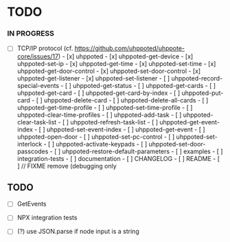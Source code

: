 # TODO

### IN PROGRESS

- [ ] TCP/IP protocol (cf. https://github.com/uhppoted/uhppote-core/issues/17)
      - [x] uhppoted
      - [x] uhppoted-get-device
      - [x] uhppoted-set-ip
      - [x] uhppoted-get-time
      - [x] uhppoted-set-time
      - [x] uhppoted-get-door-control
      - [x] uhppoted-set-door-control
      - [x] uhppoted-get-listener
      - [x] uhppoted-set-listener
      - [ ] uhppoted-record-special-events
      - [ ] uhppoted-get-status
      - [ ] uhppoted-get-cards
      - [ ] uhppoted-get-card
      - [ ] uhppoted-get-card-by-index
      - [ ] uhppoted-put-card
      - [ ] uhppoted-delete-card
      - [ ] uhppoted-delete-all-cards
      - [ ] uhppoted-get-time-profile
      - [ ] uhppoted-set-time-profile
      - [ ] uhppoted-clear-time-profiles
      - [ ] uhppoted-add-task
      - [ ] uhppoted-clear-task-list
      - [ ] uhppoted-refresh-task-list
      - [ ] uhppoted-get-event-index
      - [ ] uhppoted-set-event-index
      - [ ] uhppoted-get-event
      - [ ] uhppoted-open-door
      - [ ] uhppoted-set-pc-control
      - [ ] uhppoted-set-interlock
      - [ ] uhppoted-activate-keypads
      - [ ] uhppoted-set-door-passcodes
      - [ ] uhppoted-restore-default-parameters
      - [ ] examples
      - [ ] integration-tests
      - [ ] documentation
      - [ ] CHANGELOG
      - [ ] README
      - [ ] // FIXME remove (debugging only

## TODO

- [ ] GetEvents
- [ ] NPX integration tests
- [ ] (?) use JSON.parse if node input is a string

